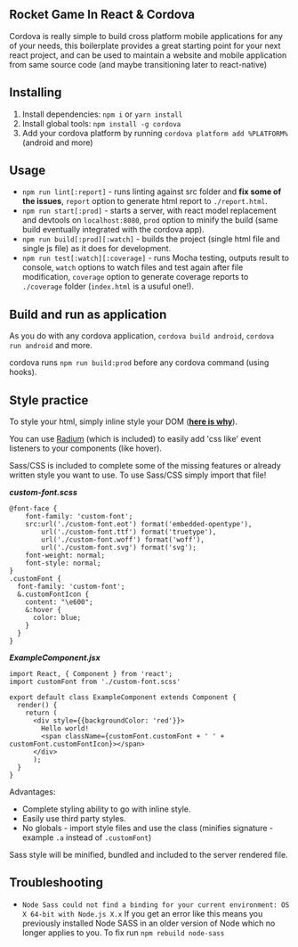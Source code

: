## Rocket Game In React & Cordova
Cordova is really simple to build cross platform mobile applications for any of your needs, this boilerplate provides a great starting point for your next react project, and can be used to maintain a website and mobile application from same source code (and maybe transitioning later to react-native)

## Installing
1. Install dependencies: ```npm i``` or ```yarn install```
2. Install global tools: ```npm install -g cordova```
3. Add your cordova platform by running ```cordova platform add %PLATFORM%``` (android and more)

## Usage
- ```npm run lint[:report]``` - runs linting against src folder and **fix some of the issues**, `report` option to generate html report to `./report.html`.
- ```npm run start[:prod]``` - starts a server, with react model replacement and devtools on `localhost:8080`, `prod` option to minify the build (same build eventually integrated with the cordova app).
- ```npm run build[:prod][:watch]``` - builds the project (single html file and single js file) as it does for development.
- ```npm run test[:watch][:coverage]``` - runs Mocha testing, outputs result to console, `watch` options to watch files and test again after file modification, `coverage` option to generate coverage reports to `./coverage` folder (`index.html` is a usuful one!).

## Build and run as application
As you do with any cordova application, ```cordova build android```, ```cordova run android``` and more.

cordova runs ```npm run build:prod``` before any cordova command (using hooks).

## Style practice
To style your html, simply inline style your DOM ([**here is why**](https://github.com/erikras/react-redux-universal-hot-example/blob/master/docs/InlineStyles.md)).

You can use [Radium](https://github.com/FormidableLabs/radium) (which is included) to easily add 'css like' event listeners to your components (like hover).

Sass/CSS is included to complete some of the missing features or already written style you want to use.
To use Sass/CSS simply import that file!

***custom-font.scss***

```
@font-face {
	font-family: 'custom-font';
	src:url('./custom-font.eot') format('embedded-opentype'),
		url('./custom-font.ttf') format('truetype'),
		url('./custom-font.woff') format('woff'),
		url('./custom-font.svg') format('svg');
	font-weight: normal;
	font-style: normal;
}
.customFont {
  font-family: 'custom-font';  
  &.customFontIcon {
    content: "\e600";
    &:hover {
      color: blue;
    }
  }
}
```

***ExampleComponent.jsx***

```
import React, { Component } from 'react';
import customFont from './custom-font.scss'

export default class ExampleComponent extends Component {
  render() {
    return (
      <div style={{backgroundColor: 'red'}}>
        Hello world!
        <span className={customFont.customFont + ' ' + customFont.customFontIcon}></span>
      </div>
      );
  }
}
```

Advantages:
* Complete styling ability to go with inline style.
* Easily use third party styles.
* No globals - import style files and use the class (minifies signature - example ```.a``` instead of ```.customFont```)

Sass style will be minified, bundled and included to the server rendered file.


## Troubleshooting
- ```Node Sass could not find a binding for your current environment: OS X 64-bit with Node.js X.x``` If you get an error like this means you previously installed Node SASS in an older version of Node which no longer applies to you. To fix run ```npm rebuild node-sass```
